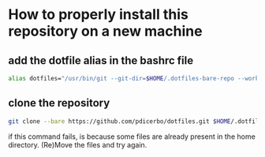 # How to properly install this repository on a new machine

## add the dotfile alias in the bashrc file

```bash
alias dotfiles="/usr/bin/git --git-dir=$HOME/.dotfiles-bare-repo --work-tree=$HOME"
```

## clone the repository

```bash
git clone --bare https://github.com/pdicerbo/dotfiles.git $HOME/.dotfiles-bare-repo
```

if this command fails, is because some files are already present in the home directory. (Re)Move the files and try again.
